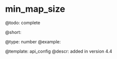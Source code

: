 min_map_size
=============

@todo:
	complete


@short:
	

@type: number
@example:


@template:	api_config
@descr:
added in version 4.4

